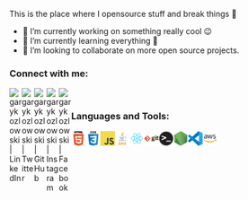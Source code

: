 
This is the place where I opensource stuff and break things 🤣

- 🔭 I’m currently working on something really cool 😉
- 🌱 I’m currently learning everything 🤣
- 👯 I’m looking to collaborate on more open source projects.

### Connect with me:


[<img align="left" alt="garykozlowski | LinkedIn" width="22px" src="https://cdn.jsdelivr.net/npm/simple-icons@v3/icons/linkedin.svg" />][linkedin]
[<img align="left" alt="garykozlowski | Twitter" width="22px" src="https://cdn.jsdelivr.net/npm/simple-icons@v3/icons/twitter.svg" />][twitter]
[<img align="left" alt="garykozlowski | GitHub" width="22px" src="https://cdn.jsdelivr.net/npm/simple-icons@v3/icons/github.svg" />][github]
[<img align="left" alt="garykozlowski | Instagram" width="22px" src="https://cdn.jsdelivr.net/npm/simple-icons@v3/icons/instagram.svg" />][instagram]
[<img align="left" alt="garykozlowski | Facebook" width="22px" src="https://cdn.jsdelivr.net/npm/simple-icons@v3/icons/facebook.svg" />][facebook]

<br />

### Languages and Tools:
<img align="left" alt="HTML" width="26px" src="https://raw.githubusercontent.com/github/explore/80688e429a7d4ef2fca1e82350fe8e3517d3494d/topics/html/html.png" />
<img align="left" alt="CSS" width="26px" src="https://raw.githubusercontent.com/github/explore/80688e429a7d4ef2fca1e82350fe8e3517d3494d/topics/css/css.png" />
<img align="left" alt="JavaScript" width="26px" src="https://raw.githubusercontent.com/github/explore/80688e429a7d4ef2fca1e82350fe8e3517d3494d/topics/javascript/javascript.png" />
<img align="left" alt="Java" width="26px" src="https://raw.githubusercontent.com/github/explore/80688e429a7d4ef2fca1e82350fe8e3517d3494d/topics/java/java.png" />
<img align="left" alt="React" width="26px" src="https://raw.githubusercontent.com/github/explore/80688e429a7d4ef2fca1e82350fe8e3517d3494d/topics/react/react.png" />
<img align="left" alt="Git" width="26px" src="https://raw.githubusercontent.com/github/explore/80688e429a7d4ef2fca1e82350fe8e3517d3494d/topics/git/git.png" />
<img align="left" alt="Terminal" width="26px" src="https://raw.githubusercontent.com/github/explore/80688e429a7d4ef2fca1e82350fe8e3517d3494d/topics/terminal/terminal.png" />
<img align="left" alt="Node.js" width="26px" src="https://raw.githubusercontent.com/github/explore/80688e429a7d4ef2fca1e82350fe8e3517d3494d/topics/nodejs/nodejs.png" />
<img align="left" alt="Visual Studio Code" width="26px" src="https://raw.githubusercontent.com/github/explore/80688e429a7d4ef2fca1e82350fe8e3517d3494d/topics/visual-studio-code/visual-studio-code.png" />
<img align="left" alt="AWS" width="26px" src="https://raw.githubusercontent.com/github/explore/80688e429a7d4ef2fca1e82350fe8e3517d3494d/topics/aws/aws.png" />

<br />
<br />

[linkedin]: https://www.linkedin.com/in/gary-kozlowski-825053138/
[instagram]: https://www.instagram.com/garykozlowski1/?next=%2Fgary_kozlowski1%2F
[twitter]: https://twitter.com/GaryKozlowski1
[facebook]: https://www.facebook.com/garyjr.kozlowski/
[github]: https://github.com/gkozlowskidesign
